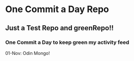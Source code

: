 # One Commit a Day Repo
## Just a Test Repo and greenRepo!!
### One Commit a Day to keep green my activity feed 

01-Nov: Odin Mongo!